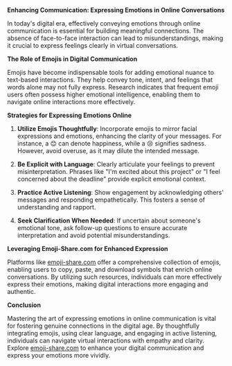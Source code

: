 **Enhancing Communication: Expressing Emotions in Online Conversations**

In today's digital era, effectively conveying emotions through online communication is essential for building meaningful connections. The absence of face-to-face interaction can lead to misunderstandings, making it crucial to express feelings clearly in virtual conversations.

**The Role of Emojis in Digital Communication**

Emojis have become indispensable tools for adding emotional nuance to text-based interactions. They help convey tone, intent, and feelings that words alone may not fully express. Research indicates that frequent emoji users often possess higher emotional intelligence, enabling them to navigate online interactions more effectively. 

**Strategies for Expressing Emotions Online**

1. **Utilize Emojis Thoughtfully**: Incorporate emojis to mirror facial expressions and emotions, enhancing the clarity of your messages. For instance, a 😊 can denote happiness, while a 😢 signifies sadness. However, avoid overuse, as it may dilute the intended message.

2. **Be Explicit with Language**: Clearly articulate your feelings to prevent misinterpretation. Phrases like "I'm excited about this project" or "I feel concerned about the deadline" provide explicit emotional context.

3. **Practice Active Listening**: Show engagement by acknowledging others' messages and responding empathetically. This fosters a sense of understanding and rapport.

4. **Seek Clarification When Needed**: If uncertain about someone's emotional tone, ask follow-up questions to ensure accurate interpretation and avoid potential misunderstandings.

**Leveraging Emoji-Share.com for Enhanced Expression**

Platforms like [emoji-share.com](https://emoji-share.com) offer a comprehensive collection of emojis, enabling users to copy, paste, and download symbols that enrich online conversations. By utilizing such resources, individuals can more effectively express their emotions, making digital interactions more engaging and authentic.

**Conclusion**

Mastering the art of expressing emotions in online communication is vital for fostering genuine connections in the digital age. By thoughtfully integrating emojis, using clear language, and engaging in active listening, individuals can navigate virtual interactions with empathy and clarity. Explore [emoji-share.com](https://emoji-share.com) to enhance your digital communication and express your emotions more vividly.

 
